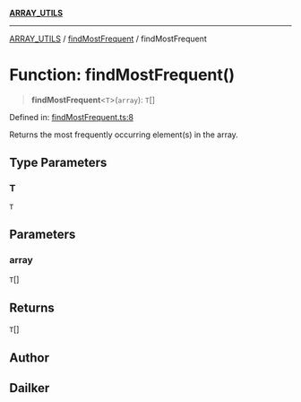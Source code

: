 [**ARRAY_UTILS**](../../README.md)

***

[ARRAY_UTILS](../../README.md) / [findMostFrequent](../README.md) / findMostFrequent

# Function: findMostFrequent()

> **findMostFrequent**\<`T`\>(`array`): `T`[]

Defined in: [findMostFrequent.ts:8](https://github.com/dailker/everyutil/blob/8ebd741383aff061deffff96bf58a9059d1b9944/src/array/findMostFrequent.ts#L8)

Returns the most frequently occurring element(s) in the array.

## Type Parameters

### T

`T`

## Parameters

### array

`T`[]

## Returns

`T`[]

## Author

## Dailker
